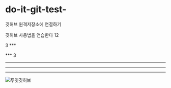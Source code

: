 # do-it-git-test-
깃허브 원격저장소에 연결하기

깃허브 사용법을 연습한다
12

3  ***

***  3

***

* * *

---


![두잇깃허브](https://github.com/HyangKeunChoi/do-it-git-test-/tree/master/image%20directory2/1.jpg)
